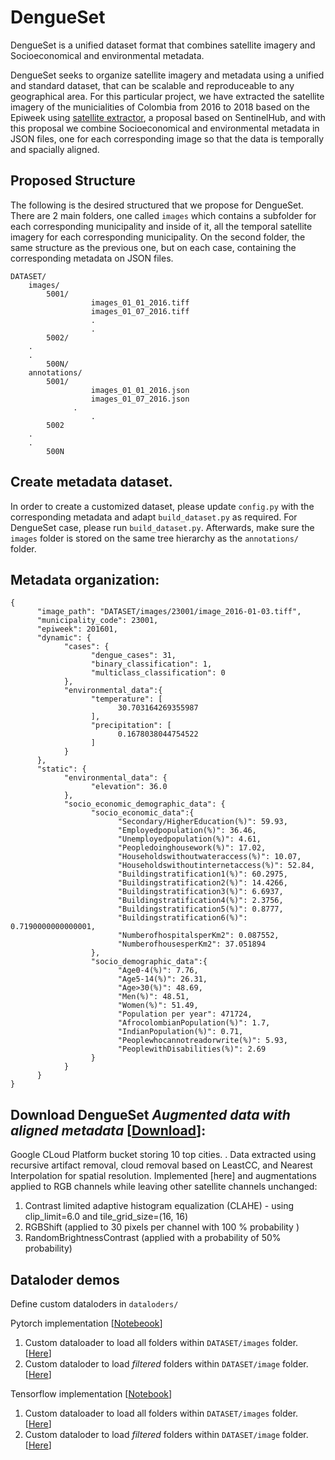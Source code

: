 # DengueSet

DengueSet is a unified dataset format that combines satellite imagery and Socioeconomical and environmental metadata.

DengueSet seeks to organize satellite imagery and metadata using a unified and standard dataset, that can be scalable and reproduceable to any geographical area. For this particular project, we have extracted the satellite imagery of the municialities of Colombia from 2016 to 2018 based on the Epiweek using [satellite extractor](https://github.com/sebasmos/satellite.extractor), a proposal based on SentinelHub, and with this proposal we combine Socioeconomical and environmental metadata in JSON files, one for each corresponding image so that the data is temporally and spacially aligned. 


## Proposed Structure 

The following is the desired structured that we propose for DengueSet. There are 2 main folders, one called `images` which contains a subfolder for each corresponding municipality and inside of it, all the temporal satellite imagery for each corresponding municipality. On the second folder, the same structure as the previous one, but on each case, containing the corresponding metadata on JSON files.

```
DATASET/ 
	images/
		5001/
                  images_01_01_2016.tiff
                  images_01_07_2016.tiff
                  .
                  .
		5002/
    .
    .
		500N/
	annotations/
		5001/
                  images_01_01_2016.json
                  images_01_07_2016.json
		      .
                  .
		5002
    .
    .
		500N
```


## Create metadata dataset.

In order to create a customized dataset, please update `config.py` with the corresponding metadata and adapt `build_dataset.py` as required. For DengueSet case, please run `build_dataset.py`. Afterwards, make sure the `images` folder is stored on the same tree hierarchy as the `annotations/` folder.


## Metadata organization: 

```
{
      "image_path": "DATASET/images/23001/image_2016-01-03.tiff",
      "municipality_code": 23001,
      "epiweek": 201601,
      "dynamic": {
            "cases": {
                  "dengue_cases": 31,
                  "binary_classification": 1,
                  "multiclass_classification": 0
            },
            "environmental_data":{
                  "temperature": [
                        30.703164269355987
                  ],
                  "precipitation": [
                        0.1678038044754522
                  ]
            }
      },
      "static": {
            "environmental_data": {
                  "elevation": 36.0
            },
            "socio_economic_demographic_data": {
                  "socio_economic_data":{
                        "Secondary/HigherEducation(%)": 59.93,
                        "Employedpopulation(%)": 36.46,
                        "Unemployedpopulation(%)": 4.61,
                        "Peopledoinghousework(%)": 17.02,
                        "Householdswithoutwateraccess(%)": 10.07,
                        "Householdswithoutinternetaccess(%)": 52.84,
                        "Buildingstratification1(%)": 60.2975,
                        "Buildingstratification2(%)": 14.4266,
                        "Buildingstratification3(%)": 6.6937,
                        "Buildingstratification4(%)": 2.3756,
                        "Buildingstratification5(%)": 0.8777,
                        "Buildingstratification6(%)": 0.7190000000000001,
                        "NumberofhospitalsperKm2": 0.087552,
                        "NumberofhousesperKm2": 37.051894
                  },
                  "socio_demographic_data":{
                        "Age0-4(%)": 7.76,
                        "Age5-14(%)": 26.31,
                        "Age>30(%)": 48.69,
                        "Men(%)": 48.51,
                        "Women(%)": 51.49,
                        "Population per year": 471724,
                        "AfrocolombianPopulation(%)": 1.7,
                        "IndianPopulation(%)": 0.71,
                        "Peoplewhocannotreadorwrite(%)": 5.93,
                        "PeoplewithDisabilities(%)": 2.69
                  }
            }
      }
}
```

## Download DengueSet *Augmented data with aligned metadata* [[Download](https://console.cloud.google.com/storage/browser/colombia_sebasmos/DATASET_augmented/DATASET_augmented_v1/annotations/23001?pageState=(%22StorageObjectListTable%22:(%22f%22:%22%255B%255D%22))&project=mit-hst-dengue&prefix=&forceOnObjectsSortingFiltering=false)]:
Google CLoud Platform bucket storing 10 top cities. . Data extracted using recursive artifact removal, cloud removal based on LeastCC, and Nearest Interpolation for spatial resolution. Implemented [here] and augmentations applied to RGB channels while leaving other satellite channels unchanged:
 
1. Contrast limited adaptive histogram equalization (CLAHE) - using  clip_limit=6.0 and  tile_grid_size=(16, 16)
1. RGBShift (applied to 30 pixels per channel with 100 % probability )
1. RandomBrightnessContrast (applied with a probability of 50% probability)

## Dataloder demos

Define custom dataloders in `dataloders/`

Pytorch implementation [[Notebeook](https://github.com/sebasmos/MetaDengue/blob/main/PytorchDataloders%20demo.ipynb)]

1. Custom dataloader to load all folders within `DATASET/images` folder. [[Here](https://github.com/sebasmos/MetaDengue/blob/main/dataloaders/vanilla_dataloader.py)] 
1. Custom dataloder to load *filtered* folders within `DATASET/image` folder. [[Here](https://github.com/sebasmos/MetaDengue/blob/main/dataloaders/filtered_dataloader.py)]
      

Tensorflow implementation [[Notebook](https://github.com/sebasmos/MetaDengue/blob/main/TensorFlowDataloders%20demo.ipynb)] 
1. Custom dataloader to load all folders within `DATASET/images` folder. [[Here](https://github.com/sebasmos/MetaDengue/blob/main/dataloaders/tfvanilla_dataloader.py)]
1. Custom dataloder to load *filtered* folders within `DATASET/image` folder. [[Here](https://github.com/sebasmos/MetaDengue/blob/main/dataloaders/tffiltered_dataloader.py)]
